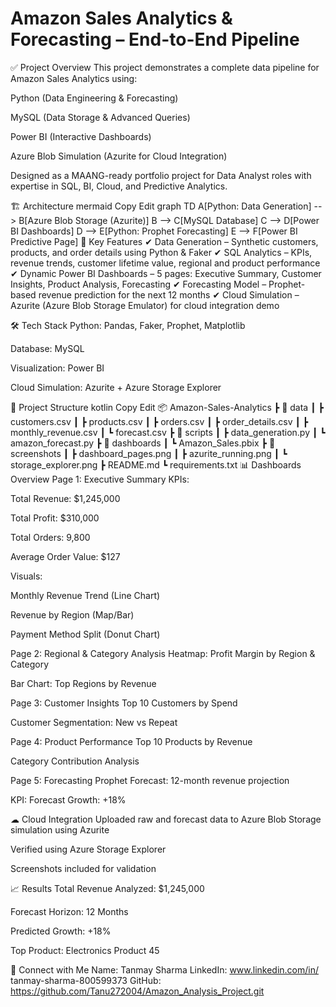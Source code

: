 # Amazon Sales Analytics & Forecasting – End-to-End Pipeline


✅ Project Overview
This project demonstrates a complete data pipeline for Amazon Sales Analytics using:

Python (Data Engineering & Forecasting)

MySQL (Data Storage & Advanced Queries)

Power BI (Interactive Dashboards)

Azure Blob Simulation (Azurite for Cloud Integration)

Designed as a MAANG-ready portfolio project for Data Analyst roles with expertise in SQL, BI, Cloud, and Predictive Analytics.

🏗 Architecture
mermaid
Copy
Edit
graph TD
    A[Python: Data Generation] --> B[Azure Blob Storage (Azurite)]
    B --> C[MySQL Database]
    C --> D[Power BI Dashboards]
    D --> E[Python: Prophet Forecasting]
    E --> F[Power BI Predictive Page]
🔑 Key Features
✔ Data Generation – Synthetic customers, products, and order details using Python & Faker
✔ SQL Analytics – KPIs, revenue trends, customer lifetime value, regional and product performance
✔ Dynamic Power BI Dashboards – 5 pages: Executive Summary, Customer Insights, Product Analysis, Forecasting
✔ Forecasting Model – Prophet-based revenue prediction for the next 12 months
✔ Cloud Simulation – Azurite (Azure Blob Storage Emulator) for cloud integration demo

🛠 Tech Stack
Python: Pandas, Faker, Prophet, Matplotlib

Database: MySQL

Visualization: Power BI

Cloud Simulation: Azurite + Azure Storage Explorer

📂 Project Structure
kotlin
Copy
Edit
📦 Amazon-Sales-Analytics
 ┣ 📂 data
 ┃ ┣ customers.csv
 ┃ ┣ products.csv
 ┃ ┣ orders.csv
 ┃ ┣ order_details.csv
 ┃ ┣ monthly_revenue.csv
 ┃ ┗ forecast.csv
 ┣ 📂 scripts
 ┃ ┣ data_generation.py
 ┃ ┗ amazon_forecast.py
 ┣ 📂 dashboards
 ┃ ┗ Amazon_Sales.pbix
 ┣ 📂 screenshots
 ┃ ┣ dashboard_pages.png
 ┃ ┣ azurite_running.png
 ┃ ┗ storage_explorer.png
 ┣ README.md
 ┗ requirements.txt
📊 Dashboards Overview
Page 1: Executive Summary
KPIs:

Total Revenue: $1,245,000

Total Profit: $310,000

Total Orders: 9,800

Average Order Value: $127

Visuals:

Monthly Revenue Trend (Line Chart)

Revenue by Region (Map/Bar)

Payment Method Split (Donut Chart)

Page 2: Regional & Category Analysis
Heatmap: Profit Margin by Region & Category

Bar Chart: Top Regions by Revenue

Page 3: Customer Insights
Top 10 Customers by Spend

Customer Segmentation: New vs Repeat

Page 4: Product Performance
Top 10 Products by Revenue

Category Contribution Analysis

Page 5: Forecasting
Prophet Forecast: 12-month revenue projection

KPI: Forecast Growth: +18%

☁ Cloud Integration
Uploaded raw and forecast data to Azure Blob Storage simulation using Azurite

Verified using Azure Storage Explorer

Screenshots included for validation

📈 Results
Total Revenue Analyzed: $1,245,000

Forecast Horizon: 12 Months

Predicted Growth: +18%

Top Product: Electronics Product 45

🔗 Connect with Me
Name: Tanmay Sharma
LinkedIn: www.linkedin.com/in/
tanmay-sharma-800599373
GitHub: https://github.com/Tanu272004/Amazon_Analysis_Project.git

